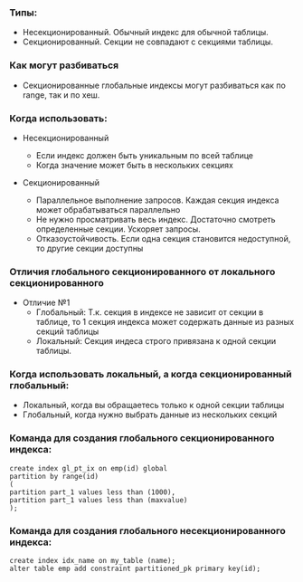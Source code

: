 ### Типы:
  - Несекционированный. Обычный индекс для обычной таблицы. 
  - Секционированный. Секции не совпадают с секциями таблицы.

### Как могут разбиваться
  - Секционированные глобальные индексы могут разбиваться как по range, так и по хеш.

### Когда использовать:
  - Несекционированный
    - Если индекс должен быть уникальным по всей таблице
    - Когда значение может быть в нескольких секциях
	
  - Секционированный
    - Параллельное выполнение запросов. Каждая секция индекса может обрабатываться параллельно
	- Не нужно просматривать весь индекс. Достаточно смотреть определенные секции. Ускоряет запросы.
	- Отказоустойчивость. Если одна секция становится недоступной, то другие секции доступны

### Отличия глобального секционированного от локального секционированного
  - Отличие №1
    - Глобальный: Т.к. секция в индексе не зависит от секции в таблице, то 1 секция индекса может содержать данные из разных секций таблицы
	- Локальный: Секция индеса строго привязана к одной секции таблицы.

### Когда использовать локальный, а когда секционированный глобальный:
  - Локальный, когда вы обращаетесь только к одной секции таблицы
  - Глобальный, когда нужно выбрать данные из нескольких секций
  

### Команда для создания глобального секционированного индекса:
````
create index gl_pt_ix on emp(id) global
partition by range(id)
(
partition part_1 values less than (1000),
partition part_1 values less than (maxvalue)
);
````


### Команда для создания глобального несекционированного индекса:
````
create index idx_name on my_table (name);
alter table emp add constraint partitioned_pk primary key(id);
````